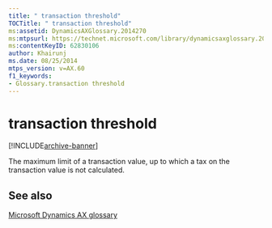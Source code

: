 ```yaml
---
title: " transaction threshold"
TOCTitle: " transaction threshold"
ms:assetid: DynamicsAXGlossary.2014270
ms:mtpsurl: https://technet.microsoft.com/library/dynamicsaxglossary.2014270(v=AX.60)
ms:contentKeyID: 62830106
author: Khairunj
ms.date: 08/25/2014
mtps_version: v=AX.60
f1_keywords:
- Glossary.transaction threshold
---
```


# transaction threshold


[!INCLUDE[archive-banner](includes/archive-banner.md)]

The maximum limit of a transaction value, up to which a tax on the transaction value is not calculated.

## See also

[Microsoft Dynamics AX glossary](glossary/microsoft-dynamics-ax-glossary.md)

  



